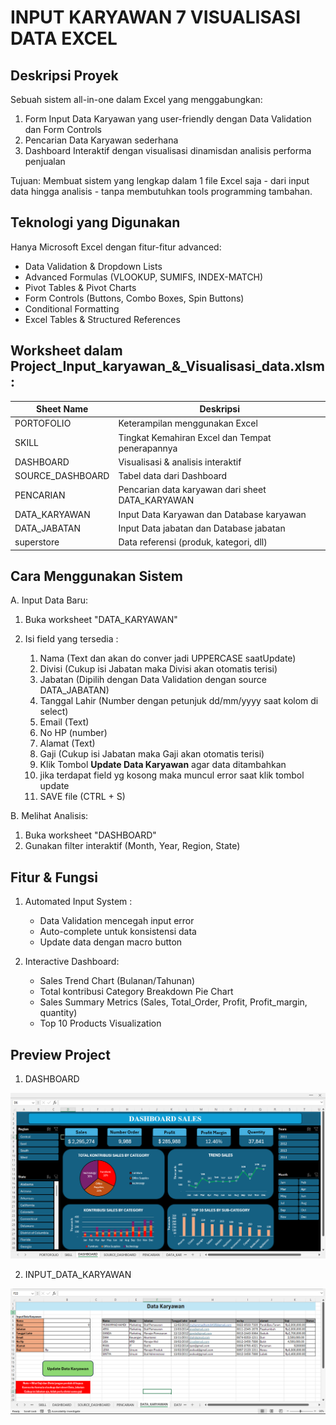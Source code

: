 # INPUT KARYAWAN 7 VISUALISASI DATA EXCEL 

## Deskripsi Proyek
Sebuah sistem all-in-one dalam Excel yang menggabungkan:
1. Form Input Data Karyawan yang user-friendly dengan Data Validation dan Form Controls
2. Pencarian Data Karyawan sederhana
3. Dashboard Interaktif dengan visualisasi dinamisdan analisis performa penjualan 

Tujuan: Membuat sistem yang lengkap dalam 1 file Excel saja - dari input data hingga analisis - tanpa membutuhkan tools programming tambahan.

## Teknologi yang Digunakan
Hanya Microsoft Excel dengan fitur-fitur advanced:
- Data Validation & Dropdown Lists
- Advanced Formulas (VLOOKUP, SUMIFS, INDEX-MATCH)
- Pivot Tables & Pivot Charts
- Form Controls (Buttons, Combo Boxes, Spin Buttons)
- Conditional Formatting
- Excel Tables & Structured References

## Worksheet dalam Project_Input_karyawan_&_Visualisasi_data.xlsm:
| Sheet Name | Deskripsi |
|------------|--------|
| PORTOFOLIO | Keterampilan menggunakan Excel |
| SKILL | Tingkat Kemahiran Excel dan Tempat penerapannya |
| DASHBOARD |	Visualisasi & analisis interaktif |
| SOURCE_DASHBOARD | Tabel data dari Dashboard |
| PENCARIAN | Pencarian data  karyawan dari sheet DATA_KARYAWAN |
| DATA_KARYAWAN | Input Data Karyawan dan Database karyawan |
| DATA_JABATAN | Input Data jabatan dan Database jabatan |
| superstore | Data referensi (produk, kategori, dll) |

## Cara Menggunakan Sistem 
A. Input Data Baru:
  1. Buka worksheet "DATA_KARYAWAN"
  2. Isi field yang tersedia :
   
      1) Nama (Text dan akan do conver jadi UPPERCASE saatUpdate)
      2) Divisi (Cukup isi Jabatan maka Divisi akan otomatis terisi)
      3) Jabatan (Dipilih dengan Data Validation dengan source DATA_JABATAN)
      4) Tanggal Lahir (Number dengan petunjuk dd/mm/yyyy saat kolom di select)
      5) Email (Text)
      6) No HP (number)
      7) Alamat (Text)
      9) Gaji (Cukup isi Jabatan maka Gaji akan otomatis terisi)
      10) Klik Tombol **Update Data Karyawan** agar data ditambahkan
      11) jika terdapat field yg kosong maka muncul error saat klik tombol update
      13) SAVE file (CTRL + S)

B. Melihat Analisis:
  1. Buka worksheet "DASHBOARD"
  2. Gunakan filter interaktif (Month, Year, Region, State)

## Fitur & Fungsi
  1. Automated Input System :
      - Data Validation mencegah input error
      - Auto-complete untuk konsistensi data
      - Update data dengan macro button

  2. Interactive Dashboard:
      - Sales Trend Chart (Bulanan/Tahunan)
      - Total kontribusi Category Breakdown Pie Chart
      - Sales Summary Metrics (Sales, Total_Order, Profit, Profit_margin, quantity)
      - Top 10 Products Visualization
    
## Preview Project
  1. DASHBOARD
<img src="Images-/DASHBOARD_SALES.png" alt="DASBOARD_SALES">

  2. INPUT_DATA_KARYAWAN
<img src="Images-/INPUT_DATA_KARYAWAN.png" alt="INPUT_DATA_KARYAWAN.">
